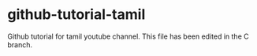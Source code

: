 # github-tutorial-tamil
Github tutorial for tamil youtube channel.
This file has been edited in the C branch.